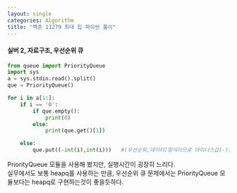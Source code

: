 ```yaml
---
layout: single
categories: Algorithm
title: "백준 11279 최대 힙 파이썬 풀이"
---
```

#### 실버 2, 자료구조, 우선순위 큐

```py
from queue import PriorityQueue
import sys
a = sys.stdin.read().split()
que = PriorityQueue()

for i in a[1:]:
    if i == '0':
        if que.empty():
            print(0)
        else:
            print(que.get()[1])

    else:
        que.put((-int(i),int(i)))   #(우선순위,데이터)형식이므로 마이너스값(-)을 붙여줘서 숫자가 클수록 우선순위가 높다 
```

PriorityQueue 모듈을 사용해 봤지만, 실행시간이 굉장히 느리다.<br>
실무에서도 보통 heapq를 사용하는 만큼, 우선순위 큐 문제에서는 PriorityQueue 모듈보다는 heapq로 구현하는것이 좋을듯하다.<br>
